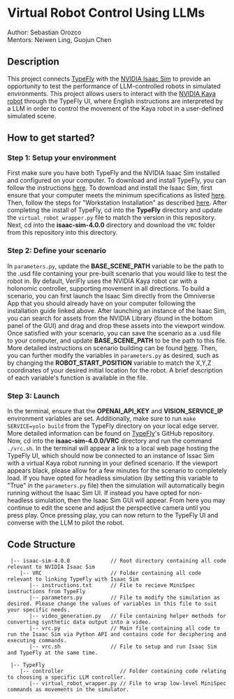 # Virtual Robot Control Using LLMs
Author: Sebastian Orozco\
Mentors: Neiwen Ling, Guojun Chen

## Description
This project connects [TypeFly](https://github.com/typefly/TypeFly) with the [NVIDIA Isaac Sim](https://developer.nvidia.com/isaac/sim) to provide an opportunity to test the performance of LLM-controlled robots in simulated environments. This project allows users to interact with the [NVIDIA Kaya robot](https://docs.omniverse.nvidia.com/isaacsim/latest/features/environment_setup/assets/usd_assets_robots.html) through the TypeFly UI, where English instructions are interpreted by a LLM in order to control the movement of the Kaya robot in a user-defined simulated scene. 

## How to get started?
### Step 1: Setup your environment
First make sure you have both TypeFly and the NVIDIA Isaac Sim installed and configured on your computer. To download and install TypeFly, you can follow the instructions [here](https://github.com/typefly/TypeFly). To download and install the Isaac Sim, first ensure that your computer meets the minimum specifications as listed [here](https://docs.omniverse.nvidia.com/isaacsim/latest/installation/requirements.html). Then, follow the steps for "Workstation Installation" as described [here](https://docs.omniverse.nvidia.com/isaacsim/latest/installation/install_workstation.html). 
After completing the install of TypeFly, cd into the **TypeFly** directory and update the `virtual_robot_wrapper.py` file to match the version in this repository.
Next, cd into the **isaac-sim-4.0.0** directory and download the `VRC` folder from this repository into this directory. 

### Step 2: Define your scenario
In `parameters.py`, update the **BASE_SCENE_PATH** variable to be the path to the .usd file containing your pre-built scenario that you would like to test the robot in. 
By default, VeriFly uses the NVIDIA Kaya robot car with a holonomic controller, supporting movement in all directions. To build a scenario, you can first launch the Isaac Sim directly from the Omniverse App that you should already have on your computer following the installation guide linked above. After launching an instance of the Isaac Sim, you can search for assets from the NVIDIA Library (found in the bottom panel of the GUI) and drag and drop these assets into the viewport window. Once satisfied with your scenario, you can save the scenario as a .usd file to your computer, and update **BASE_SCENE_PATH** to be the path to this file. More detailed instructions on scenario building can be found [here](https://docs.omniverse.nvidia.com/isaacsim/latest/gui_tutorials/tutorial_intro_usd.html#isaac-sim-app-tutorial-intro-usd).
Then, you can further modify the variables in `parameters.py` as desired, such as by changing the **ROBOT_START_POSITION** variable to match the X,Y,Z coordinates of your desired initial location for the robot. A brief description of each variable's function is available in the file. 

### Step 3: Launch
In the terminal, ensure that the **OPENAI_API_KEY** and **VISION_SERVICE_IP** environment variables are set. Additionally, make sure to run `make SERVICE=yolo build` from the TypeFly directory on your local edge server. More detailed information can be found on [TypeFly](https://github.com/typefly/TypeFly)'s GitHub repository. 
Now, cd into the **isaac-sim-4.0.0/VRC** directory and run the command `./vrc.sh`. In the terminal will appear a link to a local web page hosting the TypeFly UI, which should now be connected to an instance of Issac Sim with a virtual Kaya robot running in your defined scenario. If the viewport appears black, please allow for a few minutes for the scenario to completely load. 
If you have opted for headless simulation (by setting this variable to "True" in the `parameters.py` file) then the simulation will automatically begin running without the Isaac Sim UI. If instead you have opted for non-headless simulation, then the Isaac Sim GUI will appear. From here you may continue to edit the scene and adjust the perspective camera until you press play. 
Once pressing play, you can now return to the TypeFly UI and converse with the LLM to pilot the robot. 

## Code Structure
```
 |-- isaac-sim-4.0.0             // Root directory containing all code relevant to NVIDIA Isaac Sim
    |-- VRC                      // Folder containing all code relevant to linking TypeFly with Isaac Sim
       |-- instructions.txt      // File to recieve MiniSpec instructions from TypeFly
       |-- parameters.py         // File to modify the simulation as desired. Please change the values of variables in this file to suit your specific needs.
       |-- video_generation.py   // File containing helper methods for converting synthetic data output into a video.
       |-- vrc.py                // Main file containing all code to run the Isaac Sim via Python API and contains code for deciphering and executing commands. 
       |-- vrc.sh                // File to setup and run Isaac Sim and TypeFly at the same time.

 |-- TypeFly                    
    |-- controller                  // Folder containing code relating to choosing a specific LLM controller. 
       |-- virtual_robot_wrapper.py // File to wrap low-level MiniSpec commands as movements in the simulator.
